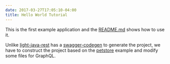 ```yaml
---
date: 2017-03-27T17:05:10-04:00
title: Hello World Tutorial
---
```


This is the first example application and the [README.md](https://github.com/networknt/light-java-example/tree/master/graphql/hello) 
shows how to use it.

Unlike [light-java-rest](https://github.com/networknt/light-java-rest) has a [swagger-codegen](https://github.com/networknt/swagger-codegen)
to generate the project, we have to construct the project based on the [petstore](https://github.com/networknt/light-java-example/tree/master/petstore)
example and modify some files for GraphQL. 

